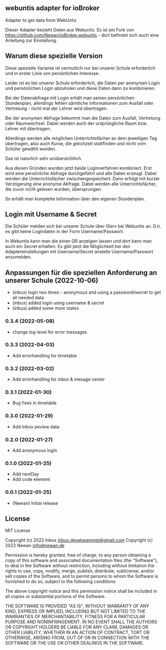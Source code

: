 ## webuntis adapter for ioBroker

Adapter to get data from WebUntis

Dieser Adapter bezieht Daten aus Webuntis.
Es ist ein Fork von https://github.com/Newan/ioBroker.webuntis - dort befindet sich auch eine Anleitung zur Einstellung.

## Warum diese spezielle Version

Diese spezielle Variante ist vermutlich nur bei unserer Schule erforderlich und in erster Linie von persönlichen Interesse.

Leider ist es bei unserer Schule erforderlich, die Daten per anonymen Login und persönlichen Login abzuholen und diese Daten dann zu kombinieren.

Bei der Datenabfrage mit Login erhält man seinen persönlichen Stundenplan, allerdings fehlen sämtliche Informationen zum Ausfall oder Vertretung - nicht mal der Lehrer wird übertragen.

Bei der anonymen Abfrage bekommt man die Daten zum Ausfall, Vertretung oder Raumwechsel. Dabei werden auch der ursprüngliche Raum bzw. Lehrer mit übertragen.

Allerdings werden alle möglichen Unterrichtsfächer an dem jeweiligen Tag übertragen, also auch Kurse, die gleichzeit stattfinden und nicht vom Schüler gewählt wurden.

Das ist naturlich sehr unübersichtlich.

Aus diesen Gründen wurden jetzt beide Loginverfahren kombiniert.
Erst wird eine persönliche Abfrage durchgeführt und alle Daten erzeugt. Dabei werden die Unterrichtsfächer zwischengespeichert.
Dann erfolgt mit kurzer Verzögerung eine anonyme Abfrage. Dabei werden alle Unterrichtsfächer, die zuvor nicht gelesen wurden, übersprungen.

So erhält man komplette Information über den eigenen Stundenplan.

## Login mit Username & Secret

Die Schüler melden sich bei unserer Schule über IServ bei Webuntis an. D.h. es gibt keine Logindaten in der Form Username/Passwort.

In Webuntis kann man die einen QR anzeigen lassen und dort kann man auch ein Secret erhalten.
Es gibt jetzt die Möglichkeit bei den Adaptereinstellungen mit Username/Secret anstelle Username/Passwort anzumelden.

<!--
    Placeholder for the next version (at the beginning of the line):
    ### **WORK IN PROGRESS**
-->

## Anpassungen für die speziellen Anforderung an unserer Schule (2022-10-06)

- (inbux) login two times - anonymous and using a password/secret to get all needed data
- (inbux) added login using username & secret
- (inbux) added some more states

### 0.3.4 (2022-05-08)

- change log-level for error messages

### 0.3.3 (2022-04-03)

- Add errorhandling for timetable

### 0.3.2 (2022-03-02)

- Add errorhandling for inbox & mesage center

### 0.3.1 (2022-01-30)

- Bug fixes in timetable

### 0.3.0 (2022-01-29)

- Add Inbox peview data

### 0.2.0 (2022-01-27)

- Add anonymous login

### 0.1.0 (2022-01-25)

- Add nextDay
- Add code element

### 0.0.1 (2022-01-25)

- (Newan) initial release

## License

MIT License

Copyright (c) 2022 Inbux <inbux.developemnet@gmail.com>
Copyright (c) 2022 Newan <info@newan.de>

Permission is hereby granted, free of charge, to any person obtaining a copy
of this software and associated documentation files (the "Software"), to deal
in the Software without restriction, including without limitation the rights
to use, copy, modify, merge, publish, distribute, sublicense, and/or sell
copies of the Software, and to permit persons to whom the Software is
furnished to do so, subject to the following conditions:

The above copyright notice and this permission notice shall be included in all
copies or substantial portions of the Software.

THE SOFTWARE IS PROVIDED "AS IS", WITHOUT WARRANTY OF ANY KIND, EXPRESS OR
IMPLIED, INCLUDING BUT NOT LIMITED TO THE WARRANTIES OF MERCHANTABILITY,
FITNESS FOR A PARTICULAR PURPOSE AND NONINFRINGEMENT. IN NO EVENT SHALL THE
AUTHORS OR COPYRIGHT HOLDERS BE LIABLE FOR ANY CLAIM, DAMAGES OR OTHER
LIABILITY, WHETHER IN AN ACTION OF CONTRACT, TORT OR OTHERWISE, ARISING FROM,
OUT OF OR IN CONNECTION WITH THE SOFTWARE OR THE USE OR OTHER DEALINGS IN THE
SOFTWARE.
